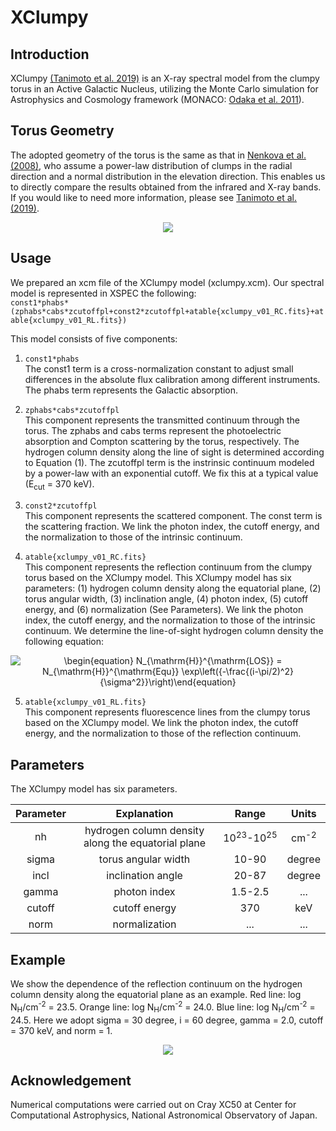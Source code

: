 # XClumpy
## Introduction
XClumpy [(Tanimoto et al. 2019)](https://ui.adsabs.harvard.edu/abs/2019ApJ...877...95T/abstract) is an X-ray spectral model from the clumpy torus in an Active Galactic Nucleus, utilizing the Monte Carlo simulation for Astrophysics and Cosmology framework (MONACO: [Odaka et al. 2011](https://ui.adsabs.harvard.edu/abs/2011ApJ...740..103O/abstract)).


## Torus Geometry
The adopted geometry of the torus is the same as that in [Nenkova et al. (2008)](https://ui.adsabs.harvard.edu/abs/2008ApJ...685..160N/abstract), who assume a power-law distribution of clumps in the radial direction and a normal distribution in the elevation direction. This enables us to directly compare the results obtained from the infrared and X-ray bands. If you would like to need more information, please see [Tanimoto et al. (2019)](https://ui.adsabs.harvard.edu/abs/2019ApJ...877...95T/abstract).

<p align="center">
<img src="https://user-images.githubusercontent.com/20199124/100601931-96766180-3346-11eb-9f25-2f96b4a8671c.jpg">
</p>


## Usage
We prepared an xcm file of the XClumpy model (xclumpy.xcm). Our spectral model is represented in XSPEC the following:  
`const1*phabs*(zphabs*cabs*zcutoffpl+const2*zcutoffpl+atable{xclumpy_v01_RC.fits}+atable{xclumpy_v01_RL.fits})`  

This model consists of five components:  
1. `const1*phabs`  
  The const1 term is a cross-normalization constant to adjust small differences in the absolute flux calibration among different instruments. The phabs term represents the Galactic absorption.  

2. `zphabs*cabs*zcutoffpl`  
  This component represents the transmitted continuum through the torus. The zphabs and cabs terms represent the photoelectric absorption and Compton scattering by the torus, respectively. The hydrogen column density along the line of sight is determined according to Equation (1). The zcutoffpl term is the instrinsic continuum modeled by a power-law with an exponential cutoff. We fix this at a typical value (E<sub>cut</sub> = 370 keV).  

3. `const2*zcutoffpl`  
  This component represents the scattered component. The const term is the scattering fraction. We link the photon index, the cutoff energy, and the normalization to those of the intrinsic continuum.

4. `atable{xclumpy_v01_RC.fits}`  
  This component represents the reflection continuum from the clumpy torus based on the XClumpy model. This XClumpy model has six parameters: (1) hydrogen column density along the equatorial plane, (2) torus angular width, (3) inclination angle, (4) photon index, (5) cutoff energy, and (6) normalization (See Parameters). We link the photon index, the cutoff energy, and the normalization to those of the intrinsic continuum. We determine the line-of-sight hydrogen column density the following equation:

<p align="center">
<img src="https://render.githubusercontent.com/render/math?math=%5Cdisplaystyle+%5Cbegin%7Bequation%7D%0AN_%7B%5Cmathrm%7BH%7D%7D%5E%7B%5Cmathrm%7BLOS%7D%7D+%3D+N_%7B%5Cmathrm%7BH%7D%7D%5E%7B%5Cmathrm%7BEqu%7D%7D+%5Cexp%5Cleft%28%7B-%5Cfrac%7B%28i-%5Cpi%2F2%29%5E2%7D%7B%5Csigma%5E2%7D%7D%5Cright%29%0A%5Cend%7Bequation%7D%0A" alt="\begin{equation} N_{\mathrm{H}}^{\mathrm{LOS}} = N_{\mathrm{H}}^{\mathrm{Equ}} \exp\left({-\frac{(i-\pi/2)^2}{\sigma^2}}\right)\end{equation}">
</p>

5. `atable{xclumpy_v01_RL.fits}`  
  This component represents fluorescence lines from the clumpy torus based on the XClumpy model. We link the photon index, the cutoff energy, and the normalization to those of the reflection continuum.


## Parameters
The XClumpy model has six parameters.

| Parameter | Explanation                                        | Range                           | Units           | 
| :-------: | :------------------------------------------------: | :-----------------------------: | :-------------: | 
| nh        | hydrogen column density along the equatorial plane | 10<sup>23</sup>-10<sup>25</sup> | cm<sup>-2</sup> | 
| sigma     | torus angular width                                | 10-90                           | degree          | 
| incl      | inclination angle                                  | 20-87                           | degree          | 
| gamma     | photon index                                       | 1.5-2.5                         | ...             | 
| cutoff    | cutoff energy                                      | 370                             | keV             | 
| norm      | normalization                                      | ...                             | ...             | 


## Example
We show the dependence of the reflection continuum on the hydrogen column density along the equatorial plane as an example. Red line: log N<sub>H</sub>/cm<sup>-2</sup> = 23.5. Orange line: log N<sub>H</sub>/cm<sup>-2</sup> = 24.0. Blue line: log N<sub>H</sub>/cm<sup>-2</sup> = 24.5. Here we adopt sigma = 30 degree, i = 60 degree, gamma = 2.0, cutoff = 370 keV, and norm = 1.

<p align="center">
<img src="https://user-images.githubusercontent.com/20199124/100716198-b451ce00-33fb-11eb-9e6a-72e370c3ae0c.jpg">
</p>


## Acknowledgement
Numerical computations were carried out on Cray XC50 at Center for Computational Astrophysics, National Astronomical Observatory of Japan.
